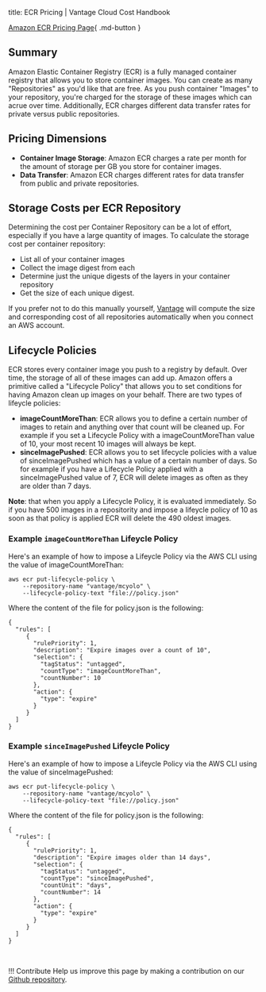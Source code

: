 title: ECR Pricing | Vantage Cloud Cost Handbook

[Amazon ECR Pricing Page](https://aws.amazon.com/ecr/pricing/){ .md-button }

## Summary

Amazon Elastic Container Registry (ECR) is a fully managed container registry that allows you to store container images. You can create as many "Repositories" as you'd like that are free. As you push container "Images" to your repository, you're charged for the storage of these images which can acrue over time. Additionally, ECR charges different data transfer rates for private versus public repositories. 

## Pricing Dimensions

* **Container Image Storage**: Amazon ECR charges a rate per month for the amount of storage per GB you store for container images. 
* **Data Transfer**: Amazon ECR charges different rates for data transfer from public and private repositories. 

## Storage Costs per ECR Repository
Determining the cost per Container Repository can be a lot of effort, especially if you have a large quantity of images. To calculate the storage cost per container repository:

* List all of your container images
* Collect the image digest from each
* Determine just the unique digests of the layers in your container repository
* Get the size of each unique digest.

If you prefer not to do this manually yourself, [Vantage](https://www.vantage.sh/) will compute the size and corresponding cost of all repositories automatically when you connect an AWS account.

## Lifecycle Policies

ECR stores every container image you push to a registry by default. Over time, the storage of all of these images can add up. Amazon offers a primitive called a "Lifecycle Policy" that allows you to set conditions for having Amazon clean up images on your behalf. There are two types of lifeycle policies:

* **imageCountMoreThan**: ECR allows you to define a certain number of images to retain and anything over that count will be cleaned up. For example if you set a Lifecycle Policy with a imageCountMoreThan value of 10, your most recent 10 images will always be kept.
* **sinceImagePushed**: ECR allows you to set lifecycle policies with a value of sinceImagePushed which has a value of a certain number of days. So for example if you have a Lifecycle Policy applied with a sinceImagePushed value of 7, ECR will delete images as often as they are older than 7 days. 

__Note__: that when you apply a Lifecycle Policy, it is evaluated immediately. So if you have 500 images in a repositority and impose a lifeycle policy of 10 as soon as that policy is applied ECR will delete the 490 oldest images. 

### Example `imageCountMoreThan` Lifeycle Policy

Here's an example of how to impose a Lifeycle Policy via the AWS CLI using the value of imageCountMoreThan: 

```
aws ecr put-lifecycle-policy \
    --repository-name "vantage/mcyolo" \
    --lifecycle-policy-text "file://policy.json"

```

Where the content of the file for policy.json is the following:

```
{
  "rules": [
     {
       "rulePriority": 1,
       "description": "Expire images over a count of 10",
       "selection": {
         "tagStatus": "untagged",
         "countType": "imageCountMoreThan",
         "countNumber": 10
       },
       "action": {
         "type": "expire"
       }
     }
  ]
}

```


### Example `sinceImagePushed` Lifeycle Policy


Here's an example of how to impose a Lifeycle Policy via the AWS CLI using the value of sinceImagePushed: 

```
aws ecr put-lifecycle-policy \
    --repository-name "vantage/mcyolo" \
    --lifecycle-policy-text "file://policy.json"

```

Where the content of the file for policy.json is the following:

```
{
  "rules": [
     {
       "rulePriority": 1,
       "description": "Expire images older than 14 days",
       "selection": {
         "tagStatus": "untagged",
         "countType": "sinceImagePushed",
         "countUnit": "days",
         "countNumber": 14
       },
       "action": {
         "type": "expire"
       }
     }
  ]
}

```

<br/>

!!! Contribute
    Help us improve this page by making a contribution on our [Github repository](https://github.com/vantage-sh/handbook).